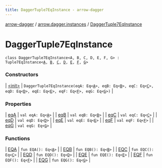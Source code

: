 ```yaml
---
title: DaggerTuple7EqInstance - arrow-dagger
---
```


[arrow-dagger](../../index.html) / [arrow.dagger.instances](../index.html) / [DaggerTuple7EqInstance](./index.html)

# DaggerTuple7EqInstance

`class DaggerTuple7EqInstance<A, B, C, D, E, F, G> : Tuple7EqInstance<`[`A`](index.html#A)`, `[`B`](index.html#B)`, `[`C`](index.html#C)`, `[`D`](index.html#D)`, `[`E`](index.html#E)`, `[`F`](index.html#F)`, `[`G`](index.html#G)`>`

### Constructors

| [&lt;init&gt;](-init-.html) | `DaggerTuple7EqInstance(eqA: Eq<`[`A`](index.html#A)`>, eqB: Eq<`[`B`](index.html#B)`>, eqC: Eq<`[`C`](index.html#C)`>, eqD: Eq<`[`D`](index.html#D)`>, eqE: Eq<`[`E`](index.html#E)`>, eqF: Eq<`[`F`](index.html#F)`>, eqG: Eq<`[`G`](index.html#G)`>)` |

### Properties

| [eqA](eq-a.html) | `val eqA: Eq<`[`A`](index.html#A)`>` |
| [eqB](eq-b.html) | `val eqB: Eq<`[`B`](index.html#B)`>` |
| [eqC](eq-c.html) | `val eqC: Eq<`[`C`](index.html#C)`>` |
| [eqD](eq-d.html) | `val eqD: Eq<`[`D`](index.html#D)`>` |
| [eqE](eq-e.html) | `val eqE: Eq<`[`E`](index.html#E)`>` |
| [eqF](eq-f.html) | `val eqF: Eq<`[`F`](index.html#F)`>` |
| [eqG](eq-g.html) | `val eqG: Eq<`[`G`](index.html#G)`>` |

### Functions

| [EQA](-e-q-a.html) | `fun EQA(): Eq<`[`A`](index.html#A)`>` |
| [EQB](-e-q-b.html) | `fun EQB(): Eq<`[`B`](index.html#B)`>` |
| [EQC](-e-q-c.html) | `fun EQC(): Eq<`[`C`](index.html#C)`>` |
| [EQD](-e-q-d.html) | `fun EQD(): Eq<`[`D`](index.html#D)`>` |
| [EQE](-e-q-e.html) | `fun EQE(): Eq<`[`E`](index.html#E)`>` |
| [EQF](-e-q-f.html) | `fun EQF(): Eq<`[`F`](index.html#F)`>` |
| [EQG](-e-q-g.html) | `fun EQG(): Eq<`[`G`](index.html#G)`>` |

